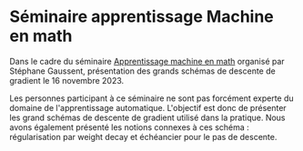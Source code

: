 # Séminaire apprentissage Machine en math

Dans le cadre du séminaire [Apprentissage machine en math](https://www.univ-st-etienne.fr/fr/icj/actualites-icj/actualites-2023-2024/apprentissage-machine-en-math.html) organisé par Stéphane Gaussent, présentation des grands schémas de descente de gradient le 16 novembre 2023.

Les personnes participant à ce séminaire ne sont pas forcément experte du domaine de l'apprentissage automatique. L'objectif est donc de présenter les grand schémas de descente de gradient utilisé dans la pratique.
Nous avons également présenté les notions connexes à ces schéma : régularisation par weight decay et échéancier pour le pas de descente.
